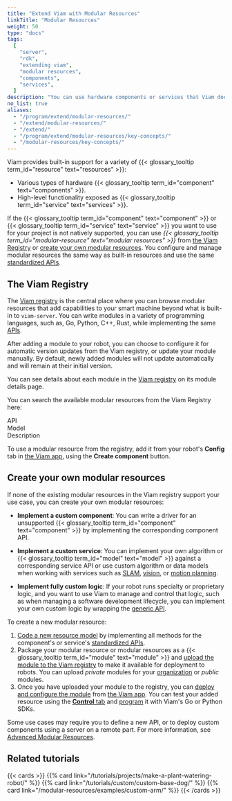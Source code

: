 ```yaml
---
title: "Extend Viam with Modular Resources"
linkTitle: "Modular Resources"
weight: 50
type: "docs"
tags:
  [
    "server",
    "rdk",
    "extending viam",
    "modular resources",
    "components",
    "services",
  ]
description: "You can use hardware components or services that Viam does not natively support, by adding them through existing modular resources from the Viam Registry or by creating new modular resources."
no_list: true
aliases:
  - "/program/extend/modular-resources/"
  - "/extend/modular-resources/"
  - "/extend/"
  - "/program/extend/modular-resources/key-concepts/"
  - "/modular-resources/key-concepts/"
---
```


Viam provides built-in support for a variety of {{< glossary_tooltip term_id="resource" text="resources" >}}:

- Various types of hardware {{< glossary_tooltip term_id="component" text="components" >}}.
- High-level functionality exposed as {{< glossary_tooltip term_id="service" text="services" >}}.

If the {{< glossary_tooltip term_id="component" text="component" >}} or {{< glossary_tooltip term_id="service" text="service" >}} you want to use for your project is not natively supported, you can use _{{< glossary_tooltip term_id="modular-resource" text="modular resources" >}}_ from [the Viam Registry](#the-viam-registry) or [create your own modular resources](#create-your-own-modular-resources).
You configure and manage modular resources the same way as built-in resources and use the same [standardized APIs](/program/apis/).

## The Viam Registry

The [Viam registry](https://app.viam.com/registry) is the central place where you can browse modular resources that add capabilities to your smart machine beyond what is built-in to `viam-server`.
You can write modules in a variety of programming languages, such as, Go, Python, C++, Rust, while implementing the same [APIs](/program/apis/).

After adding a module to your robot, you can choose to configure it for automatic version updates from the Viam registry, or update your module manually.
By default, newly added modules will not update automatically and will remain at their initial version.

You can see details about each module in the [Viam registry](https://app.viam.com/registry) on its module details page.

You can search the available modular resources from the Viam Registry here:

<div id="searchbox"></div>
<p>
<div id="searchstats"></div></p>
<div class="mr-component" id="">
  <div class="modellistheader">
    <div class="type">API</div>
    <div class="name">Model</div>
    <div>Description</div>
  </div>
<div id="hits" class="modellist">
</div>
<div id="pagination"></div>
</div>

To use a modular resource from the registry, add it from your robot's **Config** tab in [the Viam app](https://app.viam.com/), using the **Create component** button.

## Create your own modular resources

If none of the existing modular resources in the Viam registry support your use case, you can create your own modular resources:

- **Implement a custom component**: You can write a driver for an unsupported {{< glossary_tooltip term_id="component" text="component" >}} by implementing the corresponding component API.

- **Implement a custom service**: You can implement your own algorithm or {{< glossary_tooltip term_id="model" text="model" >}} against a corresponding service API or use custom algorithm or data models when working with services such as [SLAM](/services/slam/), [vision](/services/vision/), or [motion planning](/services/motion/).

- **Implement fully custom logic**: If your robot runs specialty or proprietary logic, and you want to use Viam to manage and control that logic, such as when managing a software development lifecycle, you can implement your own custom logic by wrapping the [generic API](/components/generic/).

To create a new modular resource:

1. [Code a new resource model](/modular-resources/create/) by implementing all methods for the component's or service's [standardized APIs](/program/apis/).
1. Package your modular resource or modular resources as a {{< glossary_tooltip term_id="module" text="module" >}} and [upload the module to the Viam registry](/modular-resources/upload/) to make it available for deployment to robots.
   You can upload _private_ modules for your [organization](/manage/fleet/organizations/) or _public_ modules.
1. Once you have uploaded your module to the registry, you can [deploy and configure the module](/modular-resources/configure/) from [the Viam app](https://app.viam.com/).
   You can test your added resource using the [**Control** tab](/manage/fleet/#remote-control) and [program](/program/) it with Viam's Go or Python SDKs.

Some use cases may require you to define a new API, or to deploy custom components using a server on a remote part.
For more information, see [Advanced Modular Resources](/modular-resources/advanced/).

## Related tutorials

{{< cards >}}
{{% card link="/tutorials/projects/make-a-plant-watering-robot/" %}}
{{% card link="/tutorials/custom/custom-base-dog/" %}}
{{% card link="/modular-resources/examples/custom-arm/" %}}
{{< /cards >}}
